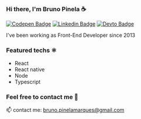 ### Hi there, I'm Bruno Pinela ☕

[![Codepen Badge](https://img.shields.io/badge/Codepen-000000?style=for-the-badge&logo=codepen&logoColor=white)](https://codepen.io/bpinela)
[![Linkedin Badge](https://img.shields.io/badge/LinkedIn-0077B5?style=for-the-badge&logo=linkedin&logoColor=white)](https://www.linkedin.com/in/bruno-pinela) 
[![Devto Badge](https://img.shields.io/badge/dev.to-0A0A0A?style=for-the-badge&logo=devdotto&logoColor=white)](https://dev.to/pineladsn)

I've been working as Front-End Developer since 2013

### Featured techs ⚛️

- React
- React native
- Node
- Typescript

### Feel free to contact me 📧

:mailbox: contact me: bruno.pinelamarques@gmail.com
